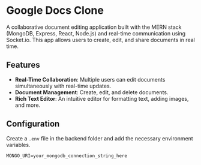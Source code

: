# Google Docs Clone

A collaborative document editing application built with the MERN stack (MongoDB, Express, React, Node.js) and real-time communication using Socket.io. This app allows users to create, edit, and share documents in real time.

## Features

- **Real-Time Collaboration**: Multiple users can edit documents simultaneously with real-time updates.
- **Document Management**: Create, edit, and delete documents.
- **Rich Text Editor**: An intuitive editor for formatting text, adding images, and more.

## Configuration

Create a `.env` file in the backend folder and add the necessary environment variables.

```plaintext
MONGO_URI=your_mongodb_connection_string_here

